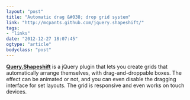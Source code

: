 ```yaml
---
layout: "post"
title: "Automatic drag &#038; drop grid system"
link: "http://mcpants.github.com/jquery.shapeshift/"
tags: 
- "links"
date: "2012-12-27 18:07:45"
ogtype: "article"
bodyclass: "post"
---
```


[**Query.Shapeshift**](http://mcpants.github.com/jquery.shapeshift/) is a jQuery plugin that lets you create grids that automatically arrange themselves, with drag-and-droppable boxes. The effect can be animated or not, and you can even disable the dragging interface for set layouts. The grid is responsive and even works on touch devices.